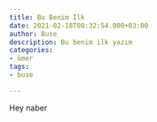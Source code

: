 ```yaml
---
title: Bu Benim Ilk
date: 2021-02-18T00:32:54.000+03:00
author: Buse
description: Bu benim ilk yazım
categories:
- ömer
tags:
- buse

---
```

Hey naber
